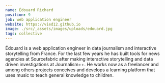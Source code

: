 ```yaml
---
name: Édouard Richard
position: 9
job: web application engineer
website: https://vied12.github.io
image: ./src/_assets/images/uploads/edouard.jpg
tags: collective
---
```

Édouard is a web application engineer in data journalism and interactive storytelling from France. For the last few years he has built tools for news agencies at Sourcefabric after making interactive storytelling and data driven investigations at Journalism++. He works now as a freelancer and among others projects conceives and develops a learning platform that uses music to teach general knowledge to children.
